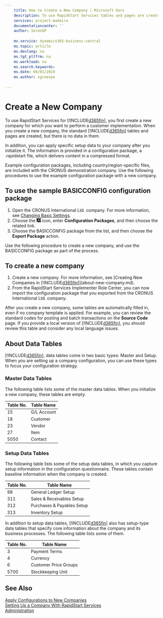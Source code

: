 ```yaml
---
    title: How to Create a New Company | Microsoft Docs
    description: To use RapidStart Services tables and pages are created, but there is no data in them.
    services: project-madeira
    documentationcenter: ''
    author: SorenGP

    ms.service: dynamics365-business-central
    ms.topic: article
    ms.devlang: na
    ms.tgt_pltfrm: na
    ms.workload: na
    ms.search.keywords:
    ms.date: 04/01/2019
    ms.author: sgroespe

---
```

# Create a New Company
To use RapidStart Services for [!INCLUDE[d365fin](includes/d365fin_md.md)], you first create a new company for which you want to perform a customer implementation. When you create a new company, the standard [!INCLUDE[d365fin](includes/d365fin_md.md)] tables and pages are created, but there is no data in them.

In addition, you can apply specific setup data to your company after you initialize it. The information is provided in a configuration package, a .rapidstart file, which delivers content in a compressed format.  

Example configuration packages, including country/region-specific files, are included with the CRONUS demonstration company. Use the following procedures to use the example configuration package with a new company.  

## To use the sample BASICCONFIG configuration package  
1. Open the CRONUS International Ltd. company. For more information, see [Changing Basic Settings](ui-change-basic-settings.md).
2. Choose the ![Lightbulb that opens the Tell Me feature](media/ui-search/search_small.png "Tell me what you want to do") icon, enter **Configuration Packages**, and then choose the related link.  
3. Choose the BASICCONFIG package from the list, and then choose the **Export Package** action.  

Use the following procedure to create a new company, and use the BASICCONFIG package as part of the process.  

## To create a new company  
1. Create a new company. For more information, see [Creating New Companies in [!INCLUDE[d365fin](includes/d365fin_md.md)]](about-new-company.md).
2. From the RapidStart Services Implementer Role Center, you can now import the configuration package that you exported from the CRONUS International Ltd. company.

After you create a new company, some tables are automatically filled in, even if no company template is applied. For example, you can review the standard codes for posting and batch transactions on the **Source Code** page. If you provide a local version of [!INCLUDE[d365fin](includes/d365fin_md.md)], you should review this table and consider any local language issues.

## About Data Tables
[!INCLUDE[d365fin](includes/d365fin_md.md)], data tables come in two basic types: Master and Setup. When you are setting up a company configuration, you can use these types to focus your configuration strategy.  

### Master Data Tables  
The following table lists some of the master data tables. When you initialize a new company, these tables are empty.  

|Table No.|Table Name|  
|-------------------|--------------------|  
|15|G/L Account|  
|18|Customer|  
|23|Vendor|  
|27|Item|  
|5050|Contact|  

### Setup Data Tables  
The following table lists some of the setup data tables, in which you capture setup information in the configuration questionnaire. These tables contain baseline information when the company is created.  

|Table No.|Table Name|  
|-------------------|--------------------|  
|98|General Ledger Setup|  
|311|Sales & Receivables Setup|  
|312|Purchases & Payables Setup|  
|313|Inventory Setup|  

In addition to setup data tables, [!INCLUDE[d365fin](includes/d365fin_md.md)] also has setup-type data tables that specify core information about the company and its business processes. The following table lists some of them.  

|Table No.|Table Name|  
|-------------------|--------------------|  
|3|Payment Terms|  
|4|Currency|  
|6|Customer Price Groups|  
|5700|Stockkeeping Unit|

  

## See Also  
[Apply Configurations to New Companies](admin-apply-configuration-to-new-companies.md)  
[Setting Up a Company With RapidStart Services](admin-set-up-a-company-with-rapidstart.md)  
[Administration](admin-setup-and-administration.md)
